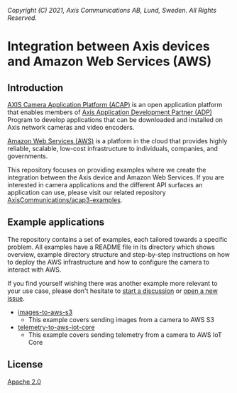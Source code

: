 *Copyright (C) 2021, Axis Communications AB, Lund, Sweden. All Rights Reserved.*

# Integration between Axis devices and Amazon Web Services (AWS)

## Introduction

[AXIS Camera Application Platform (ACAP)](https://www.axis.com/support/developer-support/axis-camera-application-platform) is an open application platform that enables members of [Axis Application Development Partner (ADP)](https://www.axis.com/partners/adp-partner-program) Program to develop applications that can be downloaded and installed on Axis network cameras and video encoders.

[Amazon Web Services (AWS)](https://aws.amazon.com) is a platform in the cloud that provides highly reliable, scalable, low-cost infrastructure to individuals, companies, and governments.

This repository focuses on providing examples where we create the integration between the Axis device and Amazon Web Services. If you are interested in camera applications and the different API surfaces an application can use, please visit our related repository [AxisCommunications/acap3-examples](https://github.com/AxisCommunications/acap3-examples/).


## Example applications

The repository contains a set of examples, each tailored towards a specific problem. All examples have a README file in its directory which shows overview, example directory structure and step-by-step instructions on how to deploy the AWS infrastructure and how to configure the camera to interact with AWS.

If you find yourself wishing there was another example more relevant to your use case, please don't hesitate to [start a discussion](https://github.com/AxisCommunications/acap-integration-examples-aws/discussions/new) or [open a new issue](https://github.com/AxisCommunications/acap-integration-examples-aws/issues/new/choose).

- [images-to-aws-s3](./images-to-aws-s3/)
    - This example covers sending images from a camera to AWS S3
- [telemetry-to-aws-iot-core](./telemetry-to-aws-iot-core/)
    - This example covers sending telemetry from a camera to AWS IoT Core

## License

[Apache 2.0](./LICENSE)
